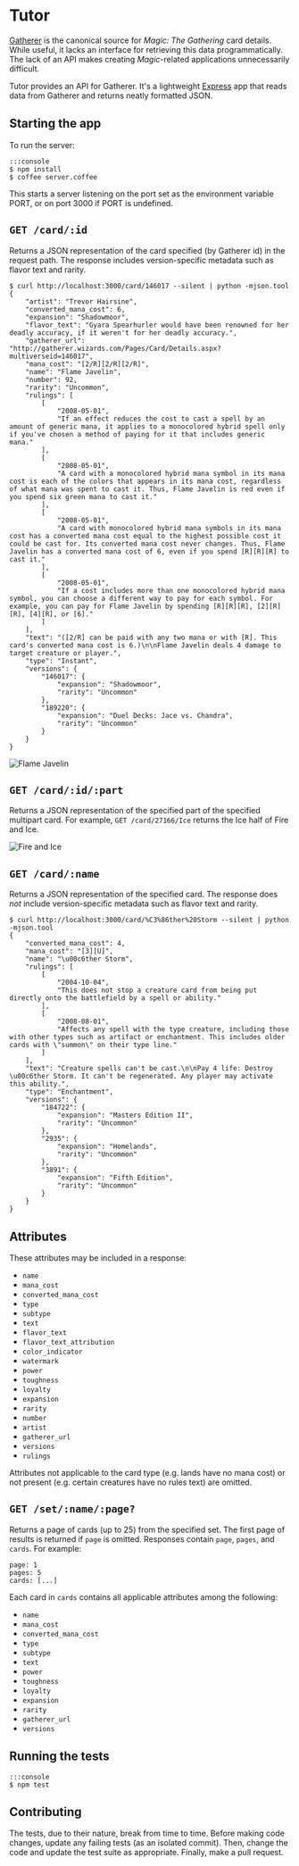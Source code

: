 # Tutor

[Gatherer][1] is the canonical source for _Magic: The Gathering_ card details.
While useful, it lacks an interface for retrieving this data programmatically.
The lack of an API makes creating _Magic_-related applications unnecessarily
difficult.

Tutor provides an API for Gatherer. It's a lightweight [Express][2] app that
reads data from Gatherer and returns neatly formatted JSON.

## Starting the app

To run the server:

    :::console
    $ npm install
    $ coffee server.coffee

This starts a server listening on the port set as the environment variable PORT,
or on port 3000 if PORT is undefined.

## `GET /card/:id`

Returns a JSON representation of the card specified (by Gatherer id) in the
request path. The response includes version-specific metadata such as flavor
text and rarity.

    $ curl http://localhost:3000/card/146017 --silent | python -mjson.tool
    {
        "artist": "Trevor Hairsine", 
        "converted_mana_cost": 6, 
        "expansion": "Shadowmoor", 
        "flavor_text": "Gyara Spearhurler would have been renowned for her deadly accuracy, if it weren't for her deadly accuracy.", 
        "gatherer_url": "http://gatherer.wizards.com/Pages/Card/Details.aspx?multiverseid=146017", 
        "mana_cost": "[2/R][2/R][2/R]", 
        "name": "Flame Javelin", 
        "number": 92, 
        "rarity": "Uncommon", 
        "rulings": [
            [
                "2008-05-01", 
                "If an effect reduces the cost to cast a spell by an amount of generic mana, it applies to a monocolored hybrid spell only if you've chosen a method of paying for it that includes generic mana."
            ], 
            [
                "2008-05-01", 
                "A card with a monocolored hybrid mana symbol in its mana cost is each of the colors that appears in its mana cost, regardless of what mana was spent to cast it. Thus, Flame Javelin is red even if you spend six green mana to cast it."
            ], 
            [
                "2008-05-01", 
                "A card with monocolored hybrid mana symbols in its mana cost has a converted mana cost equal to the highest possible cost it could be cast for. Its converted mana cost never changes. Thus, Flame Javelin has a converted mana cost of 6, even if you spend [R][R][R] to cast it."
            ], 
            [
                "2008-05-01", 
                "If a cost includes more than one monocolored hybrid mana symbol, you can choose a different way to pay for each symbol. For example, you can pay for Flame Javelin by spending [R][R][R], [2][R][R], [4][R], or [6]."
            ]
        ], 
        "text": "([2/R] can be paid with any two mana or with [R]. This card's converted mana cost is 6.)\n\nFlame Javelin deals 4 damage to target creature or player.", 
        "type": "Instant", 
        "versions": {
            "146017": {
                "expansion": "Shadowmoor", 
                "rarity": "Uncommon"
            }, 
            "189220": {
                "expansion": "Duel Decks: Jace vs. Chandra", 
                "rarity": "Uncommon"
            }
        }
    }

![Flame Javelin][4]

## `GET /card/:id/:part`

Returns a JSON representation of the specified part of the specified multipart
card. For example, `GET /card/27166/Ice` returns the Ice half of Fire and Ice.

![Fire and Ice][5]

## `GET /card/:name`

Returns a JSON representation of the specified card. The response does *not*
include version-specific metadata such as flavor text and rarity.

    $ curl http://localhost:3000/card/%C3%86ther%20Storm --silent | python -mjson.tool
    {
        "converted_mana_cost": 4, 
        "mana_cost": "[3][U]", 
        "name": "\u00c6ther Storm", 
        "rulings": [
            [
                "2004-10-04", 
                "This does not stop a creature card from being put directly onto the battlefield by a spell or ability."
            ], 
            [
                "2008-08-01", 
                "Affects any spell with the type creature, including those with other types such as artifact or enchantment. This includes older cards with \"summon\" on their type line."
            ]
        ], 
        "text": "Creature spells can't be cast.\n\nPay 4 life: Destroy \u00c6ther Storm. It can't be regenerated. Any player may activate this ability.", 
        "type": "Enchantment", 
        "versions": {
            "184722": {
                "expansion": "Masters Edition II", 
                "rarity": "Uncommon"
            }, 
            "2935": {
                "expansion": "Homelands", 
                "rarity": "Uncommon"
            }, 
            "3891": {
                "expansion": "Fifth Edition", 
                "rarity": "Uncommon"
            }
        }
    }

## Attributes

These attributes may be included in a response:

  - `name`
  - `mana_cost`
  - `converted_mana_cost`
  - `type`
  - `subtype`
  - `text`
  - `flavor_text`
  - `flavor_text_attribution`
  - `color_indicator`
  - `watermark`
  - `power`
  - `toughness`
  - `loyalty`
  - `expansion`
  - `rarity`
  - `number`
  - `artist`
  - `gatherer_url`
  - `versions`
  - `rulings`

Attributes not applicable to the card type (e.g. lands have no mana cost) or
not present (e.g. certain creatures have no rules text) are omitted.

## `GET /set/:name/:page?`

Returns a page of cards (up to 25) from the specified set. The first page of
results is returned if `page` is omitted. Responses contain `page`, `pages`,
and `cards`. For example:

    page: 1
    pages: 5
    cards: [...]

Each card in `cards` contains all applicable attributes among the following:

  - `name`
  - `mana_cost`
  - `converted_mana_cost`
  - `type`
  - `subtype`
  - `text`
  - `power`
  - `toughness`
  - `loyalty`
  - `expansion`
  - `rarity`
  - `gatherer_url`
  - `versions`

## Running the tests

    :::console
    $ npm test

## Contributing

The tests, due to their nature, break from time to time. Before making code
changes, update any failing tests (as an isolated commit). Then, change the
code and update the test suite as appropriate. Finally, make a pull request.


[1]: http://gatherer.wizards.com/
[2]: http://expressjs.com/
[3]: http://localhost:3000/
[4]: http://gatherer.wizards.com/Handlers/Image.ashx?multiverseid=146017&type=card
[5]: http://gatherer.wizards.com/Handlers/Image.ashx?multiverseid=27166&type=card&options=rotate90
